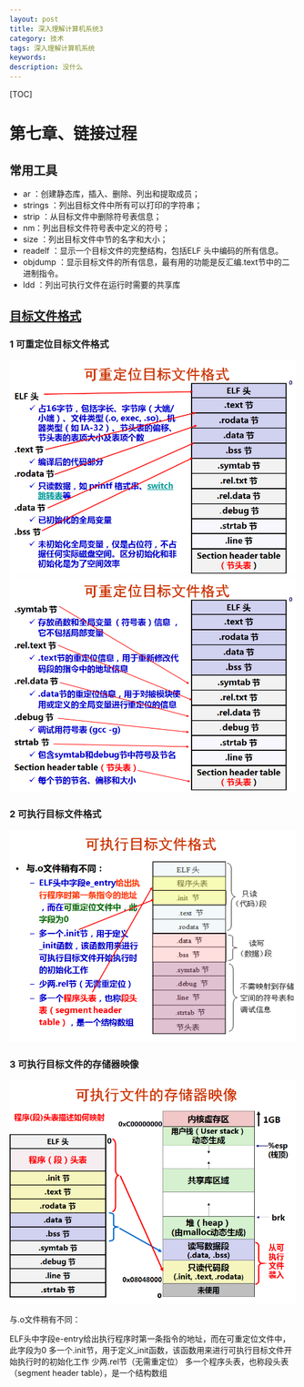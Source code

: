 ```yaml
---
layout: post
title: 深入理解计算机系统3
category: 技术
tags: 深入理解计算机系统
keywords: 
description: 没什么
---
```


 [TOC]


# 第七章、链接过程

## 常用工具
+ ar ：创建静态库，插入、删除、列出和提取成员；
+ strings ：列出目标文件中所有可以打印的字符串；
+ strip ：从目标文件中删除符号表信息；
+ nm：列出目标文件符号表中定义的符号；
+ size ：列出目标文件中节的名字和大小；
+ readelf ：显示一个目标文件的完整结构，包括ELF 头中编码的所有信息。
+ objdump ：显示目标文件的所有信息，最有用的功能是反汇编.text节中的二进制指令。
+ ldd ：列出可执行文件在运行时需要的共享库

## [目标文件格式](/public/files/linkerandloader/)

### 1 可重定位目标文件格式
   ![tupian](/public/img/pic/kechongdingwei.png) ![tupian](/public/img/pic/kechongdingwei2.png)  
### 2 可执行目标文件格式
   ![tupian](/public/img/pic/kezhixingmubiaowenjian.png)
### 3 可执行目标文件的存储器映像
   ![tupian](/public/img/pic/elf.png)


与.o文件稍有不同：

ELF头中字段e-entry给出执行程序时第一条指令的地址，而在可重定位文件中，此字段为0
多一个.init节，用于定义_init函数，该函数用来进行可执行目标文件开始执行时的初始化工作
少两.rel节（无需重定位）
多一个程序头表，也称段头表（segment header table），是一个结构数组
